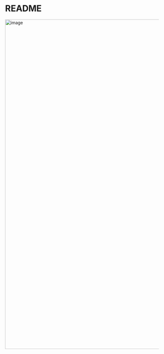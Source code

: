 # README
<img width="1920" height="1080" alt="image" src="https://github.com/user-attachments/assets/d21e434b-82ae-4f27-8721-f6090b577296" />
